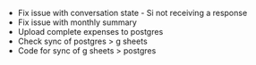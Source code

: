 - Fix issue with conversation state - Si not receiving a response
- Fix issue with monthly summary
- Upload complete expenses to postgres
- Check sync of postgres > g sheets
- Code for sync of g sheets > postgres
